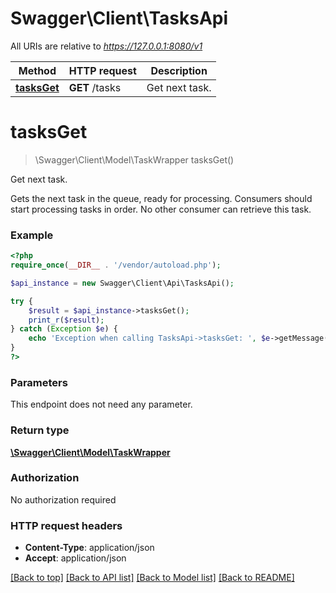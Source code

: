 # Swagger\Client\TasksApi

All URIs are relative to *https://127.0.0.1:8080/v1*

Method | HTTP request | Description
------------- | ------------- | -------------
[**tasksGet**](TasksApi.md#tasksGet) | **GET** /tasks | Get next task.


# **tasksGet**
> \Swagger\Client\Model\TaskWrapper tasksGet()

Get next task.

Gets the next task in the queue, ready for processing. Consumers should start processing tasks in order. No other consumer can retrieve this task.

### Example
```php
<?php
require_once(__DIR__ . '/vendor/autoload.php');

$api_instance = new Swagger\Client\Api\TasksApi();

try {
    $result = $api_instance->tasksGet();
    print_r($result);
} catch (Exception $e) {
    echo 'Exception when calling TasksApi->tasksGet: ', $e->getMessage(), PHP_EOL;
}
?>
```

### Parameters
This endpoint does not need any parameter.

### Return type

[**\Swagger\Client\Model\TaskWrapper**](../Model/TaskWrapper.md)

### Authorization

No authorization required

### HTTP request headers

 - **Content-Type**: application/json
 - **Accept**: application/json

[[Back to top]](#) [[Back to API list]](../../README.md#documentation-for-api-endpoints) [[Back to Model list]](../../README.md#documentation-for-models) [[Back to README]](../../README.md)

